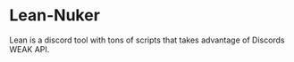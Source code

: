 # Lean-Nuker
Lean is a discord tool with tons of scripts that takes advantage of Discords WEAK API.

